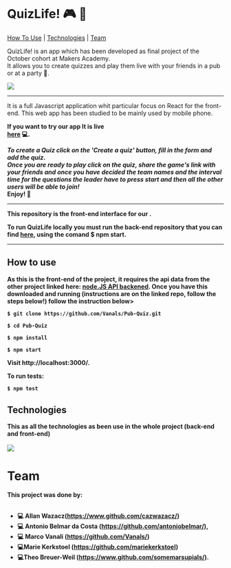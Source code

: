 # QuizLife! :video_game: :beer:

[How To Use](#how-to-use) | [Technologies](#technologies) | [Team](#team)

 QuizLife! is an app which has been developed as final project of the October cohort at Makers Academy. <br />
 It allows you to create quizzes and play them live with your friends in a pub or at a party :tada:.<br />

![](https://image.ibb.co/nbCHbw/Screen_Shot_2018_01_21_at_18_43_06.png)

---   
 It is a full Javascript application whit particular focus on React for the front-end.
 This web app has been studied to be mainly used by mobile phone.

<b> If you want to try our app  It is live <b/> <br> [here](http://quiz-life.surge.sh/) :computer:.

<i> To create a Quiz click on  the 'Create a quiz' button, fill in  the form and add the quiz. <br>
Once you are ready to play click on the quiz, share the game's link with your friends and once you have decided the team names and the interval time for the questions the leader have to press start and then all the other users will be able to join! </i> <br>
<b> Enjoy! :tada: </b>

---

This repository is the front-end interface for our .

To run QuizLife locally you must run the back-end repository that you can find [here](https://www.github.com/cazwazacz/pub-quiz-api), using the comand $ npm start.

---

## How to use

As this is the front-end of the project, it requires the api data from the other project linked here: [node.JS API backened](https://www.github.com/cazwazacz/pub-quiz-api). Once you have this downloaded and running (instructions are on the linked repo, follow the steps below!) follow the instruction below>

```
$ git clone https://github.com/Vanals/Pub-Quiz.git
```
```
$ cd Pub-Quiz
```
```
$ npm install
```
```
$ npm start
```
Visit http://localhost:3000/.

To run tests:
```bash
$ npm test
```

## Technologies
This as all the technologies as been use in the whole project (back-end and front-end) <br> <br>
![](https://image.ibb.co/emTOzG/Screen_Shot_2018_01_21_at_18_21_12.png)



# Team

This project was done by: <br> <br>
* :computer: Allan Wazacz(https://www.github.com/cazwazacz/)
* :computer: Antonio Belmar da Costa  (https://github.com/antoniobelmar/),
* :computer: Marco Vanali  (https://github.com/Vanals/)
* :computer:Marie Kerkstoel (https://github.com/mariekerkstoel)
* :computer:Theo Breuer-Weil  (https://www.github.com/somemarsupials/).
